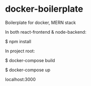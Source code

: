 # docker-boilerplate
Boilerplate for docker, MERN stack

In both react-frontend & node-backend: 

$ npm install 

In project root:

$ docker-compose build

$ docker-compose up
 
localhost:3000
